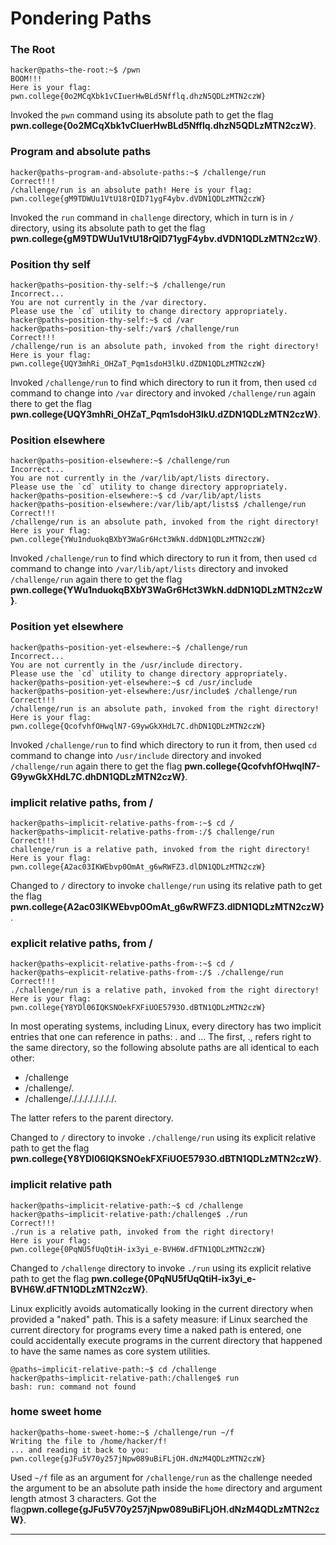 # Pondering Paths

### The Root
```
hacker@paths~the-root:~$ /pwn
BOOM!!!
Here is your flag:
pwn.college{0o2MCqXbk1vCIuerHwBLd5Nfflq.dhzN5QDLzMTN2czW}
```
Invoked the ```pwn``` command using its absolute path to get the flag **pwn.college{0o2MCqXbk1vCIuerHwBLd5Nfflq.dhzN5QDLzMTN2czW}**.

### Program and absolute paths
```
hacker@paths~program-and-absolute-paths:~$ /challenge/run
Correct!!!
/challenge/run is an absolute path! Here is your flag:
pwn.college{gM9TDWUu1VtU18rQID71ygF4ybv.dVDN1QDLzMTN2czW}
```
Invoked the ```run``` command in ```challenge``` directory, which in turn is in ```/``` directory, using its absolute path to get the flag **pwn.college{gM9TDWUu1VtU18rQID71ygF4ybv.dVDN1QDLzMTN2czW}**.

### Position thy self
```
hacker@paths~position-thy-self:~$ /challenge/run
Incorrect...
You are not currently in the /var directory.
Please use the `cd` utility to change directory appropriately.
hacker@paths~position-thy-self:~$ cd /var
hacker@paths~position-thy-self:/var$ /challenge/run
Correct!!!
/challenge/run is an absolute path, invoked from the right directory!
Here is your flag:
pwn.college{UQY3mhRi_OHZaT_Pqm1sdoH3lkU.dZDN1QDLzMTN2czW}
```
Invoked ```/challenge/run``` to find which directory to run it from, then used ```cd``` command to change into ```/var``` directory and invoked ```/challenge/run``` again there to get the flag **pwn.college{UQY3mhRi_OHZaT_Pqm1sdoH3lkU.dZDN1QDLzMTN2czW}**.

### Position elsewhere
```
hacker@paths~position-elsewhere:~$ /challenge/run
Incorrect...
You are not currently in the /var/lib/apt/lists directory.
Please use the `cd` utility to change directory appropriately.
hacker@paths~position-elsewhere:~$ cd /var/lib/apt/lists
hacker@paths~position-elsewhere:/var/lib/apt/lists$ /challenge/run
Correct!!!
/challenge/run is an absolute path, invoked from the right directory!
Here is your flag:
pwn.college{YWu1nduokqBXbY3WaGr6Hct3WkN.ddDN1QDLzMTN2czW}
```
Invoked ```/challenge/run``` to find which directory to run it from, then used ```cd``` command to change into ```/var/lib/apt/lists``` directory and invoked ```/challenge/run``` again there to get the flag **pwn.college{YWu1nduokqBXbY3WaGr6Hct3WkN.ddDN1QDLzMTN2czW}**.

### Position yet elsewhere
```
hacker@paths~position-yet-elsewhere:~$ /challenge/run
Incorrect...
You are not currently in the /usr/include directory.
Please use the `cd` utility to change directory appropriately.
hacker@paths~position-yet-elsewhere:~$ cd /usr/include
hacker@paths~position-yet-elsewhere:/usr/include$ /challenge/run
Correct!!!
/challenge/run is an absolute path, invoked from the right directory!
Here is your flag:
pwn.college{QcofvhfOHwqlN7-G9ywGkXHdL7C.dhDN1QDLzMTN2czW}
```
Invoked ```/challenge/run``` to find which directory to run it from, then used ```cd``` command to change into ```/usr/include``` directory and invoked ```/challenge/run``` again there to get the flag **pwn.college{QcofvhfOHwqlN7-G9ywGkXHdL7C.dhDN1QDLzMTN2czW}**.

### implicit relative paths, from /
```
hacker@paths~implicit-relative-paths-from-:~$ cd /
hacker@paths~implicit-relative-paths-from-:/$ challenge/run
Correct!!!
challenge/run is a relative path, invoked from the right directory!
Here is your flag:
pwn.college{A2ac03IKWEbvp0OmAt_g6wRWFZ3.dlDN1QDLzMTN2czW}
```
Changed to ```/``` directory to invoke ```challenge/run``` using its relative path to get the flag **pwn.college{A2ac03IKWEbvp0OmAt_g6wRWFZ3.dlDN1QDLzMTN2czW}**.

### explicit relative paths, from /
```
hacker@paths~explicit-relative-paths-from-:~$ cd /
hacker@paths~explicit-relative-paths-from-:/$ ./challenge/run
Correct!!!
./challenge/run is a relative path, invoked from the right directory!
Here is your flag:
pwn.college{Y8YDl06IQKSNOekFXFiUOE5793O.dBTN1QDLzMTN2czW}
```
In most operating systems, including Linux, every directory has two implicit entries that one can reference in paths: . and ... The first, ., refers right to the same directory, so the following absolute paths are all identical to each other:

- /challenge
- /challenge/.
- /challenge/././././././././.
  
The latter refers to the parent directory.

Changed to ```/``` directory to invoke ```./challenge/run``` using its explicit relative path to get the flag **pwn.college{Y8YDl06IQKSNOekFXFiUOE5793O.dBTN1QDLzMTN2czW}**.

### implicit relative path
```
hacker@paths~implicit-relative-path:~$ cd /challenge
hacker@paths~implicit-relative-path:/challenge$ ./run
Correct!!!
./run is a relative path, invoked from the right directory!
Here is your flag:
pwn.college{0PqNU5fUqQtiH-ix3yi_e-BVH6W.dFTN1QDLzMTN2czW}
```
Changed to ```/challenge``` directory to invoke ```./run``` using its explicit relative path to get the flag **pwn.college{0PqNU5fUqQtiH-ix3yi_e-BVH6W.dFTN1QDLzMTN2czW}**.

Linux explicitly avoids automatically looking in the current directory when provided a "naked" path. This is a safety measure: if Linux searched the current directory for programs every time a naked path is entered, one could accidentally execute programs in the current directory that happened to have the same names as core system utilities.

```
@paths~implicit-relative-path:~$ cd /challenge
hacker@paths~implicit-relative-path:/challenge$ run
bash: run: command not found
```

### home sweet home
```
hacker@paths~home-sweet-home:~$ /challenge/run ~/f
Writing the file to /home/hacker/f!
... and reading it back to you:
pwn.college{gJFu5V70y257jNpw089uBiFLjOH.dNzM4QDLzMTN2czW}
```
Used ```~/f``` file as an argument for ```/challenge/run``` as the challenge needed the argument to be an absolute path inside the ```home``` directory and argument length atmost 3 characters. Got the flag**pwn.college{gJFu5V70y257jNpw089uBiFLjOH.dNzM4QDLzMTN2czW}**.
___